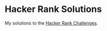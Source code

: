 # Hacker Rank Solutions

My solutions to the [Hacker Rank Challenges](https://www.hackerrank.com/).
